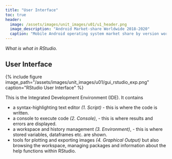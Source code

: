```yaml
---
title: "User Interface"
toc: true
header:
  image: /assets/images/unit_images/u01/u1_header.png
  image_description: "Android Market-share Worldwide 2018-2020"
  caption: "Mobile Android operating system market share by version worldwide from 2018 to 2020: [StatCounter](https://gs.statcounter.com/android-version-market-share/mobile/worldwide/#monthly-201907-202001) [via Statista](https://www.statista.com/statistics/921152/mobile-android-version-share-worldwide/)"
---
```

*What is what in RStudio.*
<!--more-->


## User Interface

{% include figure image_path="/assets/images/unit_images/u01/gui_rstudio_exp.png" caption="RStudio User Interface" %}

This is the Integrated Development Environment (IDE). It contains
* a syntax-highlighting text editor *(1. Script)* - this is where the code is written.
* a console to execute code *(2. Console)*, - this is where results and errors are displayed.
* a workspace and history management *(3. Environment)*, - this is where stored variables, dataframes etc. are shown.
* tools for plotting and exporting images *(4. Graphical Output)* but also browsing the workspace, managing packages and information about the help functions within RStudio.






<!--
## Further reading

add some day
-->
